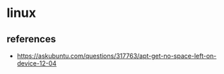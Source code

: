 # linux

## references

* https://askubuntu.com/questions/317763/apt-get-no-space-left-on-device-12-04